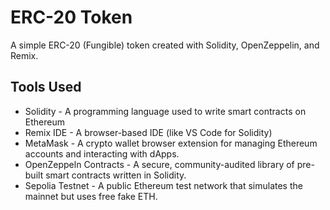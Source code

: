# ERC-20 Token

A simple ERC-20 (Fungible) token created with Solidity, OpenZeppelin, and Remix.

## Tools Used

- Solidity - A programming language used to write smart contracts on Ethereum
- Remix IDE - A browser-based IDE (like VS Code for Solidity)
- MetaMask - A crypto wallet browser extension for managing Ethereum accounts and interacting with dApps.
- OpenZeppeln Contracts - A secure, community-audited library of pre-built smart contracts written in Solidity.
- Sepolia Testnet - A public Ethereum test network that simulates the mainnet but uses free fake ETH.